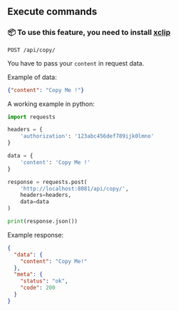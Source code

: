 ## Execute commands

### 📦 To use this feature, you need to install [xclip](https://github.com/astrand/xclip)


```shell
POST /api/copy/
```


You have to pass your `content` in request data.

Example of data:
```json
{"content": "Copy Me !"}
```

A working example in python:
```python
import requests

headers = {
    'authorization': '123abc456def789ijk0lmno'
}

data = {
    'content': 'Copy Me !'
}

response = requests.post(
    'http://localhost:8081/api/copy/',
    headers=headers,
    data=data
)

print(response.json())
```

Example response:
```json
{
  "data": {
    "content": "Copy Me!"
  },
  "meta": {
    "status": "ok",
    "code": 200
  }
}
```
